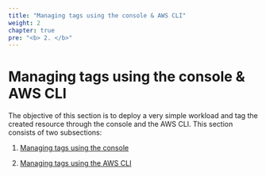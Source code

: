 ```yaml
---
title: "Managing tags using the console & AWS CLI"
weight: 2
chapter: true
pre: "<b> 2. </b>"
---
```


# Managing tags using the console & AWS CLI

The objective of this section is to deploy a very simple workload and tag the created resource through the console  and the AWS CLI. This section consists of two subsections:

1. [Managing tags using the console](./2.1-console)

1. [Managing tags using the AWS CLI](./2.2-CLI)
